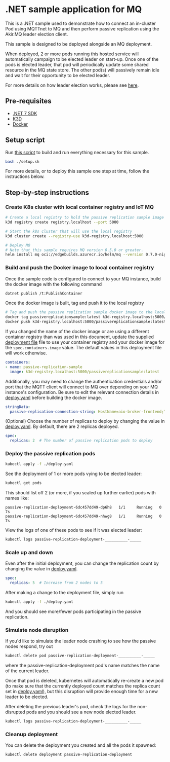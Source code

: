 # .NET sample application for MQ

This is a .NET sample used to demonstrate how to connect an in-cluster Pod using MQTTnet to MQ and
then perform passive replication using the Akir.MQ leader election client.

This sample is designed to be deployed alongside an MQ deployment. 

When deployed, 2 or more pods running this hosted service will automatically campaign to be elected 
leader on start-up. Once one of the pods is elected leader, that pod will periodically update some 
shared resource in the MQ state store. The other pod(s) will passively remain idle and wait for their opportunity to be elected leader.

For more details on how leader election works, please see [here](../../../dotnet/src/Azure.Iot.Operations.Services/LeaderElection/README.md).

## Pre-requisites

- [.NET 7 SDK](https://dotnet.microsoft.com/en-us/download/dotnet/7.0)
- [K3D](https://k3d.io/)
- [Docker](https://docs.docker.com/engine/install/)

## Setup script

Run [this script](./setup.sh) to build and run everything necessary for this sample. 

```bash
bash ./setup.sh
```

For more details, or to deploy this sample one step at time, follow the instructions below.

## Step-by-step instructions

### Create K8s cluster with local container registry and IoT MQ

```bash
# Create a local registry to hold the passive replication sample image that will be built next
k3d registry create registry.localhost --port 5000

# Start the k8s cluster that will use the local registry
k3d cluster create --registry-use k3d-registry.localhost:5000

# Deploy MQ 
# Note that this sample requires MQ version 0.5.0 or greater.
helm install mq oci://edgebuilds.azurecr.io/helm/mq --version 0.7.0-nightly  --set global.quickstart=true
```

### Build and push the Docker image to local container registry

Once the sample code is configured to connect to your MQ instance, build the docker image with the following command

```bash
dotnet publish /t:PublishContainer
```

Once the docker image is built, tag and push it to the local registry

```bash
# Tag and push the passive replication sample docker image to the local registry
docker tag passivereplicationsample:latest k3d-registry.localhost:5000/passivereplicationsample:latest
docker push k3d-registry.localhost:5000/passivereplicationsample:latest
```

If you changed the name of the docker image or are using a different container registry than was used in this document, update the supplied [deployment file](./deploy.yaml) file to use your container registry and your docker image for the `spec.containers.image` value. The default values in this deployment file will work otherwise.

```yaml
containers:
- name: passive-replication-sample
  image: k3d-registry.localhost:5000/passivereplicationsample:latest
```

Additionally, you may need to change the authentication credentials and/or port that the MQTT client will connect to MQ over depending on your MQ instance's configuration. Be sure
to edit the relevant connection details in [deploy.yaml](./deploy.yaml) before building the docker image.

```yaml
stringData:
  passive-replication-connection-string: HostName=aio-broker-frontend;TcpPort=1883;UseTls=false;UserName=\$sat;PasswordFile=/var/run/secrets/tokens/mqtt-client-token
```

(Optional) Choose the number of replicas to deploy by changing the value in [deploy.yaml](./deploy.yaml). By default, there are 2 replicas deployed.

```yaml
spec:
  replicas: 2  # The number of passive replication pods to deploy
```

### Deploy the passive replication pods

```bash
kubectl apply -f ./deploy.yaml
```

See the deployment of 1 or more pods vying to be elected leader:

```bash
kubectl get pods
```

This should list off 2 (or more, if you scaled up further earlier) pods with names like:

```
passive-replication-deployment-6dc457dd49-dp6h8   1/1     Running   0          7s
passive-replication-deployment-6dc457dd49-nhwg8   1/1     Running   0          7s
```

View the logs of one of these pods to see if it was elected leader:

```bash
kubectl logs passive-replication-deployment-__________-_____
```

### Scale up and down

Even after the initial deployment, you can change the replication count by changing the value in 
[deploy.yaml](./deploy.yaml).

```yaml
spec:
  replicas: 5  # Increase from 2 nodes to 5
```

After making a change to the deployment file, simply run

```bash
kubectl apply -f ./deploy.yaml
```

And you should see more/fewer pods participating in the passive replication.

### Simulate node disruption

If you'd like to simulate the leader node crashing to see how the passive nodes respond, try out

```bash
kubectl delete pod passive-replication-deployment-__________-_____
```

where the passive-replication-deployment pod's name matches the name of the current leader.

Once that pod is deleted, kubernetes will automatically re-create a new pod (to make sure
that the currently deployed count matches the replica count set in [deploy.yaml](./deploy.yaml)),
but this disruption will provide enough time for a new leader to be elected.

After deleting the previous leader's pod, check the logs for the non-disrupted pods and you should 
see a new node elected leader.

```bash
kubectl logs passive-replication-deployment-__________-_____
```

### Cleanup deployment

You can delete the deployment you created and all the pods it spawned:

```bash
kubectl delete deployment passive-replication-deployment
```